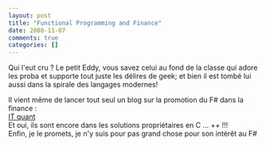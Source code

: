 ```yaml
---
layout: post
title: "Functional Programming and Finance"
date: 2008-11-07
comments: true
categories: []
---
```

<p>Qui l'eut cru&#160;? Le petit Eddy, vous savez celui au fond de la classe
qui adore les proba et supporte tout juste les d&#233;lires de geek; et bien il est
tomb&#233; lui aussi dans la spirale des langages modernes!</p>
<p>Il vient m&#234;me de lancer tout seul un blog sur la promotion du F# dans la
finance :<br />
<a href="http://it-quant.blogspot.com/" hreflang="en">IT quant</a><br />
Et oui, ils sont encore dans les solutions propri&#233;taires en C ... ++ !!!<br />
Enfin, je le promets, je n'y suis pour pas grand chose pour son int&#233;r&#234;t au
F#<br /></p>